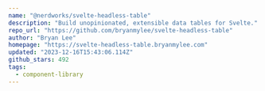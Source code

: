 ```yaml
---
name: "@nerdworks/svelte-headless-table"
description: "Build unopinionated, extensible data tables for Svelte."
repo_url: "https://github.com/bryanmylee/svelte-headless-table"
author: "Bryan Lee"
homepage: "https://svelte-headless-table.bryanmylee.com"
updated: "2023-12-16T15:43:06.114Z"
github_stars: 492
tags: 
  - component-library
---
```

